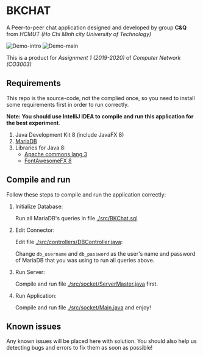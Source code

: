 # BKCHAT

A Peer-to-peer chat application designed and developed by group **C&Q** from _HCMUT (Ho Chi Minh city University of Technology)_

![Demo-intro](https://github.com/vuong-cuong-phoenix/BKChat/tree/master/images/Demo-intro.png)
![Demo-main](https://github.com/vuong-cuong-phoenix/BKChat/tree/master/images/Demo-main.png)

This is a product for _Assignment 1 (2019-2020)_ of _Computer Network (CO3003)_

## Requirements

This repo is the source-code, not the complied once, so you need to install some requirements first in order to run correctly.

**Note: You should use IntelliJ IDEA to compile and run this application for the best experiment**.

1. Java Development Kit 8 (include JavaFX 8)
2. [MariaDB](https://mariadb.org/)
3. Libraries for Java 8:
    -   [Apache commons lang 3](https://commons.apache.org/lang/download_lang.cgi)
    -   [FontAwesomeFX 8](https://bitbucket.org/Jerady/fontawesomefx/downloads/)
    
## Compile and run

Follow these steps to compile and run the application correctly:

1. Initialize Database:

    Run all MariaDB's queries in file [./src/BKChat.sql](https://github.com/vuong-cuong-phoenix/BKChat/tree/master/src/BKChat.sql)
    
2. Edit Connector:

    Edit file [./src/controllers/DBController.java](https://github.com/vuong-cuong-phoenix/BKChat/tree/master/src/controllers/DBController.java):
    
    Change `db_username` and `db_password` as the user's name and password of MariaDB that you was using to run all queries above.
    
3. Run Server:
    
    Compile and run file [./src/socket/ServerMaster.java](https://github.com/vuong-cuong-phoenix/BKChat/tree/master/src/socket/ServerMaster.java) first.
    
4. Run Application:
    
    Compile and run file [./src/socket/Main.java](https://github.com/vuong-cuong-phoenix/BKChat/tree/master/src/Main.java) and enjoy!
    
## Known issues

Any known issues will be placed here with solution. You should also help us detecting bugs and errors to fix them as soon as possible! 